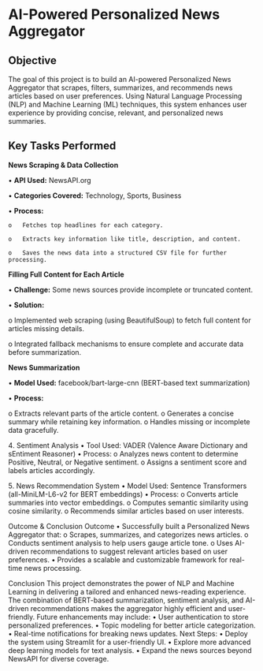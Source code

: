 # AI-Powered Personalized News Aggregator

## Objective
The goal of this project is to build an AI-powered Personalized News Aggregator that scrapes, filters, summarizes, and recommends news articles based on user preferences. Using Natural Language Processing (NLP) and Machine Learning (ML) techniques, this system enhances user experience by providing concise, relevant, and personalized news summaries.

## Key Tasks Performed

**News Scraping & Data Collection**
   
•	**API Used:** NewsAPI.org

•	**Categories Covered:** Technology, Sports, Business

•	**Process:**

    o	Fetches top headlines for each category.
    
    o	Extracts key information like title, description, and content.
    
    o	Saves the news data into a structured CSV file for further processing.
    

**Filling Full Content for Each Article** 

•	**Challenge:** Some news sources provide incomplete or truncated content.

•	**Solution:**

   o	Implemented web scraping (using BeautifulSoup) to fetch full content for articles missing details.

   o	Integrated fallback mechanisms to ensure complete and accurate data before summarization.

**News Summarization**

•	**Model Used:** facebook/bart-large-cnn (BERT-based text summarization)

•	**Process:**

o	Extracts relevant parts of the article content.
o	Generates a concise summary while retaining key information.
o	Handles missing or incomplete data gracefully.

4️. Sentiment Analysis
•	Tool Used: VADER (Valence Aware Dictionary and sEntiment Reasoner)
•	Process:
o	Analyzes news content to determine Positive, Neutral, or Negative sentiment.
o	Assigns a sentiment score and labels articles accordingly.

5️. News Recommendation System
•	Model Used: Sentence Transformers (all-MiniLM-L6-v2 for BERT embeddings)
•	Process:
o	Converts article summaries into vector embeddings.
o	Computes semantic similarity using cosine similarity.
o	Recommends similar articles based on user interests.

Outcome & Conclusion
Outcome
•	Successfully built a Personalized News Aggregator that:
o	Scrapes, summarizes, and categorizes news articles.
o	Conducts sentiment analysis to help users gauge article tone.
o	Uses AI-driven recommendations to suggest relevant articles based on user preferences.
•	Provides a scalable and customizable framework for real-time news processing.

Conclusion
This project demonstrates the power of NLP and Machine Learning in delivering a tailored and enhanced news-reading experience. The combination of BERT-based summarization, sentiment analysis, and AI-driven recommendations makes the aggregator highly efficient and user-friendly. Future enhancements may include:
•	User authentication to store personalized preferences.
•	Topic modeling for better article categorization.
•	Real-time notifications for breaking news updates.
 Next Steps:
•	Deploy the system using Streamlit for a user-friendly UI.
•	Explore more advanced deep learning models for text analysis.
•	Expand the news sources beyond NewsAPI for diverse coverage.

